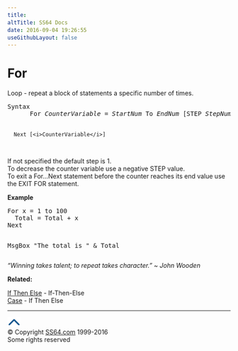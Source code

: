 ```yaml
---
title:
altTitle: SS64 Docs
date: 2016-09-04 19:26:55
useGithubLayout: false
---
```

<!-- #BeginLibraryItem "/Library/head_access.lbi" --><!-- #EndLibraryItem --><h1>For</h1>
<p>  Loop - repeat a block of statements a specific number of times. </p>
<pre>Syntax
      For <i>CounterVariable</i> = <i>StartNum</i> To <i>EndNum</i> [STEP <i>StepNum</i>]

      Next [<i>CounterVariable</i>]
</pre>
<p>If not specified the default step is 1.<br>
To decrease the counter variable use a negative STEP value. <br>
To exit a For...Next statement before the counter reaches its end value use the EXIT FOR statement.
</p>
<p><b>Example</b></p>
<pre>For x = 1 to 100
  Total = Total + x
Next

MsgBox "The total is " &amp; Total</pre>
<p class="quote"><i>“Winning takes talent; to repeat takes character.” ~ John Wooden</i></p>
<p><b>Related:</b></p>
<p> <a href="if.html">If Then Else</a> - If-Then-Else<br>
<a href="case.html">Case</a> - If Then Else</p><!-- #BeginLibraryItem "/Library/foot_access.lbi" --><p><script async="" src="//pagead2.googlesyndication.com/pagead/js/adsbygoogle.js"></script>
<!-- access -->

<hr>
<div id="bl" class="footer"><a href="#"><img src="../images/top.png" width="30" height="22" alt="Back to the Top"></a></div>
<div id="br" class="footer, tagline">© Copyright <a href="http://ss64.com/">SS64.com</a> 1999-2016<br>
Some rights reserved</div><!-- #EndLibraryItem -->


